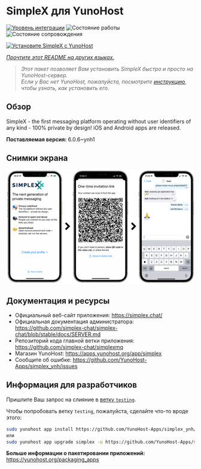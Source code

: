<!--
Важно: этот README был автоматически сгенерирован <https://github.com/YunoHost/apps/tree/master/tools/readme_generator>
Он НЕ ДОЛЖЕН редактироваться вручную.
-->

# SimpleX для YunoHost

[![Уровень интеграции](https://dash.yunohost.org/integration/simplex.svg)](https://ci-apps.yunohost.org/ci/apps/simplex/) ![Состояние работы](https://ci-apps.yunohost.org/ci/badges/simplex.status.svg) ![Состояние сопровождения](https://ci-apps.yunohost.org/ci/badges/simplex.maintain.svg)

[![Установите SimpleX с YunoHost](https://install-app.yunohost.org/install-with-yunohost.svg)](https://install-app.yunohost.org/?app=simplex)

*[Прочтите этот README на других языках.](./ALL_README.md)*

> *Этот пакет позволяет Вам установить SimpleX быстро и просто на YunoHost-сервер.*  
> *Если у Вас нет YunoHost, пожалуйста, посмотрите [инструкцию](https://yunohost.org/install), чтобы узнать, как установить его.*

## Обзор

SimpleX - the first messaging platform operating without user identifiers of any kind - 100% private by design! iOS and Android apps are released.

**Поставляемая версия:** 6.0.6~ynh1

## Снимки экрана

![Снимок экрана SimpleX](./doc/screenshots/conversation.png)

## Документация и ресурсы

- Официальный веб-сайт приложения: <https://simplex.chat/>
- Официальная документация администратора: <https://github.com/simplex-chat/simplex-chat/blob/stable/docs/SERVER.md>
- Репозиторий кода главной ветки приложения: <https://github.com/simplex-chat/simplexmq>
- Магазин YunoHost: <https://apps.yunohost.org/app/simplex>
- Сообщите об ошибке: <https://github.com/YunoHost-Apps/simplex_ynh/issues>

## Информация для разработчиков

Пришлите Ваш запрос на слияние в [ветку `testing`](https://github.com/YunoHost-Apps/simplex_ynh/tree/testing).

Чтобы попробовать ветку `testing`, пожалуйста, сделайте что-то вроде этого:

```bash
sudo yunohost app install https://github.com/YunoHost-Apps/simplex_ynh/tree/testing --debug
или
sudo yunohost app upgrade simplex -u https://github.com/YunoHost-Apps/simplex_ynh/tree/testing --debug
```

**Больше информации о пакетировании приложений:** <https://yunohost.org/packaging_apps>
